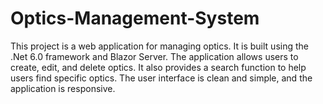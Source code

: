# Optics-Management-System
This project is a web application for managing optics. It is built using the .Net 6.0 framework and Blazor Server. The application allows users to create, edit, and delete optics. It also provides a search function to help users find specific optics. The user interface is clean and simple, and the application is responsive.
